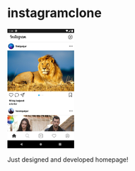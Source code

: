 # instagramclone


<img src="https://github.com/FiratGURGUR/instagramclone/blob/master/screens/img1.png" width="30%"> 

Just designed and developed homepage!



